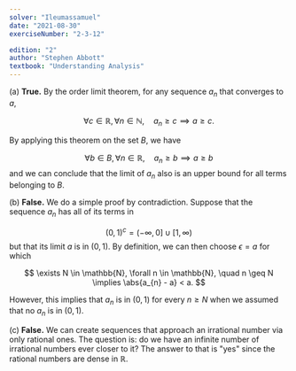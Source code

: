 ```yaml
---
solver: "Ileumassamuel"
date: "2021-08-30"
exerciseNumber: "2-3-12"

edition: "2"
author: "Stephen Abbott"
textbook: "Understanding Analysis"
---
```


(a) **True.** By the order limit theorem, for any sequence $a_{n}$ that
converges to $a$,

$$
\forall c \in \mathbb{R}, \forall n \in \mathbb{N}, \quad a_{n} \geq c
\implies a \geq c.
$$


By applying this theorem on the set $B$, we have

$$
\forall b \in B, \forall n \in \mathbb{R}, \quad a_{n} \geq b
\implies a \geq b
$$
and we can conclude that the
limit of $a_{n}$ also is an upper bound for all terms belonging to
$B$.

(b) **False.** We do a simple proof by contradiction. Suppose that the
sequence $a_{n}$ has all of its terms in

$$
(0, 1)^{c} = (-\infty, 0] \cup [1, \infty)
$$
but that its limit
$a$ is in $(0, 1)$. By definition, we can then choose $\epsilon = a$
for which

$$
\exists N \in \mathbb{N}, \forall n \in \mathbb{N}, \quad n \geq N
\implies \abs{a_{n} - a} < a.
$$


However, this implies that $a_{n}$ is in $(0, 1)$ for every $n
\geq N$ when we assumed that no $a_{n}$ is in
$(0, 1)$.

(c) **False.** We can create sequences that approach an irrational
number via only rational ones. The question is: do we have an
infinite number of irrational numbers ever closer to it? The answer
to that is \"yes\" since the rational numbers are dense in
$\mathbb{R}$.
